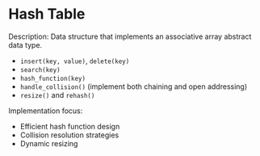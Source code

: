# Hash Table

Description: Data structure that implements an associative array abstract data type.

- `insert(key, value)`, `delete(key)`
- `search(key)`
- `hash_function(key)`
- `handle_collision()` (implement both chaining and open addressing)
- `resize()` and `rehash()`

Implementation focus:

- Efficient hash function design
- Collision resolution strategies
- Dynamic resizing
